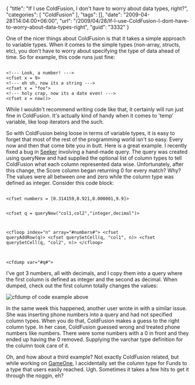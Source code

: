 {
	"title": "If I use ColdFusion, I don't have to worry about data types, right?",
	"categories": [
		"ColdFusion"
	],
	"tags": [],
	"date": "2009-04-28T14:04:00+06:00",
	"url": "/2009/04/28/If-I-use-ColdFusion-I-dont-have-to-worry-about-data-types-right",
	"guid": "3332"
}

One of the nicer things about ColdFusion is that it takes a simple approach to variable types. When it comes to the simple types (non-array, structs, etc), you don't have to worry about specifying the type of data ahead of time. So for example, this code runs just fine:

<code>
&lt;!--- Look, a number! ---&gt;
&lt;cfset x = 9&gt;
&lt;!--- oh oh, now its a string ---&gt;
&lt;cfset x = "foo"&gt;
&lt;!--- holy crap, now its a date even! ---&gt;
&lt;cfset x = now()&gt;
</code>

While I wouldn't recommend writing code like that, it certainly will run just fine in ColdFusion. It's actually kind of handy when it comes to 'temp' variable, like loop iterators and the such.
<!--more-->
So with ColdFusion being loose in terms of variable types, it is easy to forget that most of the rest of the programming world isn't so easy. Every now and then that come bite you in butt. Here is a great example. I recently fixed a bug in <a href="http://seeker.riaforge.org">Seeker</a> involving a hand-made query. The query was created using queryNew and had supplied the optional list of column types to tell ColdFusion what each column represented data wise. Unfortunately, after this change, the Score column began returning 0 for every match? Why? The values were all between one and zero while the column type was defined as integer. Consider this code block:

<code>
&lt;cfset numbers = [0.314159,0.921,0.000001,9.9]&gt;

&lt;cfset q = queryNew("col1,col2","integer,decimal")&gt;

&lt;cfloop index="n" array="#numbers#"&gt;
	&lt;cfset queryAddRow(q)&gt;
	&lt;cfset querySetCell(q, "col1", n)&gt;
	&lt;cfset querySetCell(q, "col2", n)&gt;
&lt;/cfloop&gt;

&lt;cfdump var="#q#"&gt;
</code>

I've got 3 numbers, all with decimals, and I copy them into a query where the first column is defined as integer and the second as decimal. When dumped, check out the first column totally changes the values:

<img src="https://static.raymondcamden.com/images//Picture 153.png" title="cfdump of code example above">

In the same week this happened, another user wrote in with a similar issue. She was inserting phone numbers into a query and had not specified column types. When you do that, ColdFusion makes a guess to the right column type. In her case, ColdFusion guessed wrong and treated phone numbers like numbers. There were some numbers with a 0 in front and they ended up having the 0 removed. Supplying the varchar type definition for the column took care of it. 

Oh, and how about a third example? Not exactly ColdFusion related, but while working on <a href="http://gameone.coldfusionjedi.com">GameOne</a>, I accidentally set the column type for Funds to a type that users easily reached. Ugh. Sometimes it takes a few hits to get it through the noggin, eh?